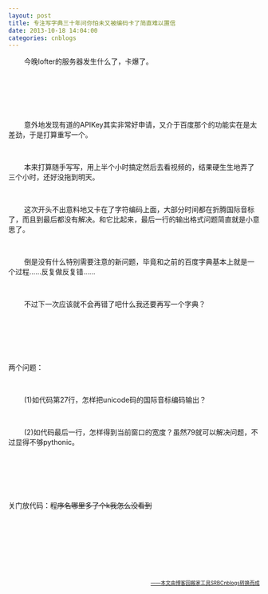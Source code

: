 ```yaml
---
layout: post
title: 专注写字典三十年问你怕未又被编码卡了简直难以置信
date: 2013-10-18 14:04:00
categories: cnblogs
---
```


<p>&nbsp;&nbsp;&nbsp;&nbsp;&nbsp;&nbsp;&nbsp;&nbsp;今晚lofter的服务器发生什么了，卡爆了。</p>
<p>&nbsp;</p>
<p>&nbsp;</p>
<p>&nbsp;</p>
<p>&nbsp;&nbsp;&nbsp;&nbsp;&nbsp;&nbsp;&nbsp;&nbsp;意外地发现有道的APIKey其实非常好申请，又介于百度那个的功能实在是太差劲，于是打算重写一个。</p>
<p>&nbsp;</p>
<p>&nbsp;&nbsp;&nbsp;&nbsp;&nbsp;&nbsp;&nbsp;&nbsp;本来打算随手写写，用上半个小时搞定然后去看视频的，结果硬生生地弄了三个小时，还好没拖到明天。</p>
<p>&nbsp;</p>
<p>&nbsp;&nbsp;&nbsp;&nbsp;&nbsp;&nbsp;&nbsp;&nbsp;这次开头不出意料地又卡在了字符编码上面，大部分时间都在折腾国际音标了，而且到最后都没有解决。和它比起来，最后一行的输出格式问题简直就是小意思了。</p>
<p>&nbsp;</p>
<p>&nbsp;&nbsp;&nbsp;&nbsp;&nbsp;&nbsp;&nbsp;&nbsp;倒是没有什么特别需要注意的新问题，毕竟和之前的百度字典基本上就是一个过程&hellip;&hellip;反复做反复错&hellip;&hellip;</p>
<p>&nbsp;</p>
<p>&nbsp;&nbsp;&nbsp;&nbsp;&nbsp;&nbsp;&nbsp;&nbsp;不过下一次应该就不会再错了吧什么我还要再写一个字典？</p>
<p>&nbsp;</p>
<p>&nbsp;</p>
<p>&nbsp;</p>
<p>两个问题：</p>
<p>&nbsp;</p>
<p>&nbsp;&nbsp;&nbsp;&nbsp;&nbsp;&nbsp;&nbsp;&nbsp;(1)如代码第27行，怎样把unicode码的国际音标编码输出？</p>
<p>&nbsp;</p>
<p>&nbsp;&nbsp;&nbsp;&nbsp;&nbsp;&nbsp;&nbsp;&nbsp;(2)如代码最后一行，怎样得到当前窗口的宽度？虽然79就可以解决问题，不过显得不够pythonic。</p>
<p>&nbsp;</p>
<p>&nbsp;</p>
<p>&nbsp;</p>
<p>关门放代码：<span style="text-decoration: line-through;">程序名哪里多了个k我怎么没看到</span></p>
<p>&nbsp;</p>
<p>&nbsp;</p>
<p>&nbsp;</p>
<p><img src="http://images.cnitblog.com/blog/580469/201311/08234817-ca1a5a21bd604f07bf90f84bacf84695.jpg" alt="" /><br /><br /></p>

<div align=right><a href="https://github.com/mlxy/SRBCnblogs"><font size=1>——本文由博客园搬家工具SRBCnblogs转换而成</font></a></div>
